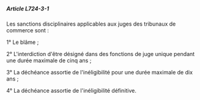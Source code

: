 ##### Article L724-3-1

Les sanctions disciplinaires applicables aux juges des tribunaux de commerce sont :

1° Le blâme ;

2° L'interdiction d'être désigné dans des fonctions de juge unique pendant une durée maximale de cinq ans ;

3° La déchéance assortie de l'inéligibilité pour une durée maximale de dix ans ;

4° La déchéance assortie de l'inéligibilité définitive.

